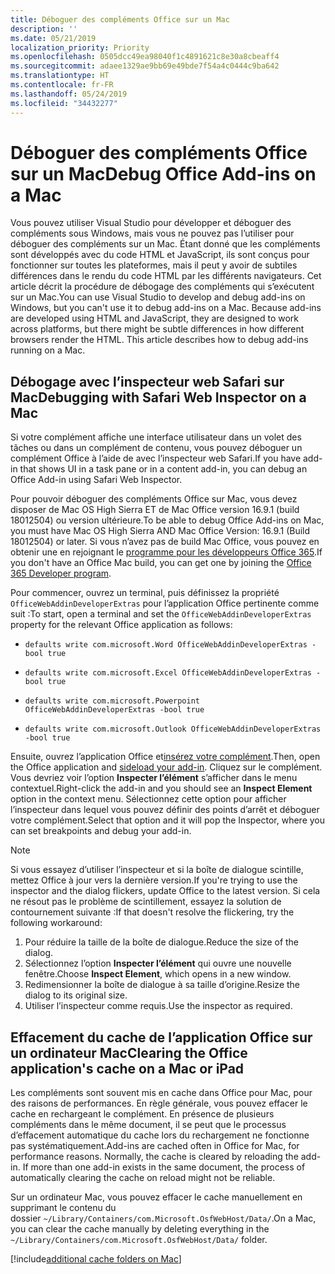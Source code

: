 ```yaml
---
title: Déboguer des compléments Office sur un Mac
description: ''
ms.date: 05/21/2019
localization_priority: Priority
ms.openlocfilehash: 0505dcc49ea98040f1c4891621c8e30a8cbeaff4
ms.sourcegitcommit: adaee1329ae9bb69e49bde7f54a4c0444c9ba642
ms.translationtype: HT
ms.contentlocale: fr-FR
ms.lasthandoff: 05/24/2019
ms.locfileid: "34432277"
---
```

# <a name="debug-office-add-ins-on-a-mac"></a><span data-ttu-id="ee3b9-102">Déboguer des compléments Office sur un Mac</span><span class="sxs-lookup"><span data-stu-id="ee3b9-102">Debug Office Add-ins on a Mac</span></span>

<span data-ttu-id="ee3b9-p101">Vous pouvez utiliser Visual Studio pour développer et déboguer des compléments sous Windows, mais vous ne pouvez pas l’utiliser pour déboguer des compléments sur un Mac. Étant donné que les compléments sont développés avec du code HTML et JavaScript, ils sont conçus pour fonctionner sur toutes les plateformes, mais il peut y avoir de subtiles différences dans le rendu du code HTML par les différents navigateurs. Cet article décrit la procédure de débogage des compléments qui s’exécutent sur un Mac.</span><span class="sxs-lookup"><span data-stu-id="ee3b9-p101">You can use Visual Studio to develop and debug add-ins on Windows, but you can't use it to debug add-ins on a Mac. Because add-ins are developed using HTML and JavaScript, they are designed to work across platforms, but there might be subtle differences in how different browsers render the HTML. This article describes how to debug add-ins running on a Mac.</span></span>

## <a name="debugging-with-safari-web-inspector-on-a-mac"></a><span data-ttu-id="ee3b9-106">Débogage avec l’inspecteur web Safari sur Mac</span><span class="sxs-lookup"><span data-stu-id="ee3b9-106">Debugging with Safari Web Inspector on a Mac</span></span>

<span data-ttu-id="ee3b9-107">Si votre complément affiche une interface utilisateur dans un volet des tâches ou dans un complément de contenu, vous pouvez déboguer un complément Office à l’aide de avec l’inspecteur web Safari.</span><span class="sxs-lookup"><span data-stu-id="ee3b9-107">If you have add-in that shows UI in a task pane or in a content add-in, you can debug an Office Add-in using Safari Web Inspector.</span></span>

<span data-ttu-id="ee3b9-108">Pour pouvoir déboguer des compléments Office sur Mac, vous devez disposer de Mac OS High Sierra ET de Mac Office version 16.9.1 (build 18012504) ou version ultérieure.</span><span class="sxs-lookup"><span data-stu-id="ee3b9-108">To be able to debug Office Add-ins on Mac, you must have Mac OS High Sierra AND Mac Office Version: 16.9.1 (Build 18012504) or later.</span></span> <span data-ttu-id="ee3b9-109">Si vous n’avez pas de build Mac Office, vous pouvez en obtenir une en rejoignant le [programme pour les développeurs Office 365](https://aka.ms/o365devprogram).</span><span class="sxs-lookup"><span data-stu-id="ee3b9-109">If you don't have an Office Mac build, you can get one by joining the [Office 365 Developer program](https://aka.ms/o365devprogram).</span></span>

<span data-ttu-id="ee3b9-110">Pour commencer, ouvrez un terminal, puis définissez la propriété `OfficeWebAddinDeveloperExtras` pour l’application Office pertinente comme suit :</span><span class="sxs-lookup"><span data-stu-id="ee3b9-110">To start, open a terminal and set the `OfficeWebAddinDeveloperExtras` property for the relevant Office application as follows:</span></span>

- `defaults write com.microsoft.Word OfficeWebAddinDeveloperExtras -bool true`

- `defaults write com.microsoft.Excel OfficeWebAddinDeveloperExtras -bool true`

- `defaults write com.microsoft.Powerpoint OfficeWebAddinDeveloperExtras -bool true`

- `defaults write com.microsoft.Outlook OfficeWebAddinDeveloperExtras -bool true`

<span data-ttu-id="ee3b9-111">Ensuite, ouvrez l’application Office et[insérez votre complément](sideload-an-office-add-in-on-ipad-and-mac.md).</span><span class="sxs-lookup"><span data-stu-id="ee3b9-111">Then, open the Office application and [sideload your add-in](sideload-an-office-add-in-on-ipad-and-mac.md).</span></span> <span data-ttu-id="ee3b9-112">Cliquez sur le complément. Vous devriez voir l’option **Inspecter l’élément** s’afficher dans le menu contextuel.</span><span class="sxs-lookup"><span data-stu-id="ee3b9-112">Right-click the add-in and you should see an **Inspect Element** option in the context menu.</span></span> <span data-ttu-id="ee3b9-113">Sélectionnez cette option pour afficher l’inspecteur dans lequel vous pouvez définir des points d’arrêt et déboguer votre complément.</span><span class="sxs-lookup"><span data-stu-id="ee3b9-113">Select that option and it will pop the Inspector, where you can set breakpoints and debug your add-in.</span></span>

> [!NOTE]
> <span data-ttu-id="ee3b9-114">Si vous essayez d’utiliser l’inspecteur et si la boîte de dialogue scintille, mettez Office à jour vers la dernière version.</span><span class="sxs-lookup"><span data-stu-id="ee3b9-114">If you're trying to use the inspector and the dialog flickers, update Office to the latest version.</span></span> <span data-ttu-id="ee3b9-115">Si cela ne résout pas le problème de scintillement, essayez la solution de contournement suivante :</span><span class="sxs-lookup"><span data-stu-id="ee3b9-115">If that doesn't resolve the flickering, try the following workaround:</span></span>
> 1. <span data-ttu-id="ee3b9-116">Pour réduire la taille de la boîte de dialogue.</span><span class="sxs-lookup"><span data-stu-id="ee3b9-116">Reduce the size of the dialog.</span></span>
> 2. <span data-ttu-id="ee3b9-117">Sélectionnez l’option **Inspecter l’élément** qui ouvre une nouvelle fenêtre.</span><span class="sxs-lookup"><span data-stu-id="ee3b9-117">Choose **Inspect Element**, which opens in a new window.</span></span>
> 3. <span data-ttu-id="ee3b9-118">Redimensionner la boîte de dialogue à sa taille d’origine.</span><span class="sxs-lookup"><span data-stu-id="ee3b9-118">Resize the dialog to its original size.</span></span>
> 4. <span data-ttu-id="ee3b9-119">Utiliser l’inspecteur comme requis.</span><span class="sxs-lookup"><span data-stu-id="ee3b9-119">Use the inspector as required.</span></span>

## <a name="clearing-the-office-applications-cache-on-a-mac"></a><span data-ttu-id="ee3b9-120">Effacement du cache de l’application Office sur un ordinateur Mac</span><span class="sxs-lookup"><span data-stu-id="ee3b9-120">Clearing the Office application's cache on a Mac or iPad</span></span>

<span data-ttu-id="ee3b9-p105">Les compléments sont souvent mis en cache dans Office pour Mac, pour des raisons de performances. En règle générale, vous pouvez effacer le cache en rechargeant le complément. En présence de plusieurs compléments dans le même document, il se peut que le processus d’effacement automatique du cache lors du rechargement ne fonctionne pas systématiquement.</span><span class="sxs-lookup"><span data-stu-id="ee3b9-p105">Add-ins are cached often in Office for Mac, for performance reasons. Normally, the cache is cleared by reloading the add-in. If  more than one add-in exists in the same document, the process of automatically clearing the cache on reload might not be reliable.</span></span>

<span data-ttu-id="ee3b9-124">Sur un ordinateur Mac, vous pouvez effacer le cache manuellement en supprimant le contenu du dossier `~/Library/Containers/com.Microsoft.OsfWebHost/Data/`.</span><span class="sxs-lookup"><span data-stu-id="ee3b9-124">On a Mac, you can clear the cache manually by deleting everything in the `~/Library/Containers/com.Microsoft.OsfWebHost/Data/` folder.</span></span> 

[!include[additional cache folders on Mac](../includes/mac-cache-folders.md)]
